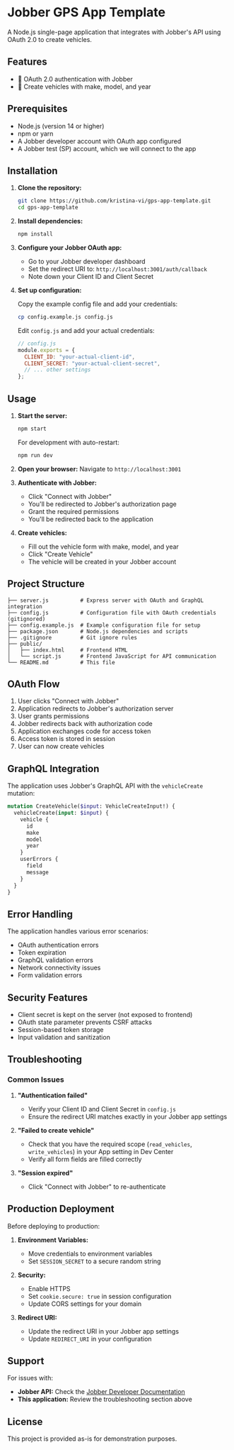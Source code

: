 # Jobber GPS App Template

A Node.js single-page application that integrates with Jobber's API using OAuth 2.0 to create vehicles.

## Features

- 🔐 OAuth 2.0 authentication with Jobber
- 🚗 Create vehicles with make, model, and year

## Prerequisites

- Node.js (version 14 or higher)
- npm or yarn
- A Jobber developer account with OAuth app configured
- A Jobber test (SP) account, which we will connect to the app

## Installation

1. **Clone the repository:**

   ```bash
   git clone https://github.com/kristina-vi/gps-app-template.git
   cd gps-app-template
   ```

2. **Install dependencies:**

   ```bash
   npm install
   ```

3. **Configure your Jobber OAuth app:**

   - Go to your Jobber developer dashboard
   - Set the redirect URI to: `http://localhost:3001/auth/callback`
   - Note down your Client ID and Client Secret

4. **Set up configuration:**

   Copy the example config file and add your credentials:

   ```bash
   cp config.example.js config.js
   ```

   Edit `config.js` and add your actual credentials:

   ```javascript
   // config.js
   module.exports = {
     CLIENT_ID: "your-actual-client-id",
     CLIENT_SECRET: "your-actual-client-secret",
     // ... other settings
   };
   ```

## Usage

1. **Start the server:**

   ```bash
   npm start
   ```

   For development with auto-restart:

   ```bash
   npm run dev
   ```

2. **Open your browser:**
   Navigate to `http://localhost:3001`

3. **Authenticate with Jobber:**

   - Click "Connect with Jobber"
   - You'll be redirected to Jobber's authorization page
   - Grant the required permissions
   - You'll be redirected back to the application

4. **Create vehicles:**
   - Fill out the vehicle form with make, model, and year
   - Click "Create Vehicle"
   - The vehicle will be created in your Jobber account

## Project Structure

```
├── server.js          # Express server with OAuth and GraphQL integration
├── config.js          # Configuration file with OAuth credentials (gitignored)
├── config.example.js  # Example configuration file for setup
├── package.json       # Node.js dependencies and scripts
├── .gitignore         # Git ignore rules
├── public/
│   ├── index.html     # Frontend HTML
│   └── script.js      # Frontend JavaScript for API communication
└── README.md          # This file
```

## OAuth Flow

1. User clicks "Connect with Jobber"
2. Application redirects to Jobber's authorization server
3. User grants permissions
4. Jobber redirects back with authorization code
5. Application exchanges code for access token
6. Access token is stored in session
7. User can now create vehicles

## GraphQL Integration

The application uses Jobber's GraphQL API with the `vehicleCreate` mutation:

```graphql
mutation CreateVehicle($input: VehicleCreateInput!) {
  vehicleCreate(input: $input) {
    vehicle {
      id
      make
      model
      year
    }
    userErrors {
      field
      message
    }
  }
}
```

## Error Handling

The application handles various error scenarios:

- OAuth authentication errors
- Token expiration
- GraphQL validation errors
- Network connectivity issues
- Form validation errors

## Security Features

- Client secret is kept on the server (not exposed to frontend)
- OAuth state parameter prevents CSRF attacks
- Session-based token storage
- Input validation and sanitization

## Troubleshooting

### Common Issues

1. **"Authentication failed"**

   - Verify your Client ID and Client Secret in `config.js`
   - Ensure the redirect URI matches exactly in your Jobber app settings

2. **"Failed to create vehicle"**

   - Check that you have the required scope (`read_vehicles`, `write_vehicles`) in your App setting in Dev Center
   - Verify all form fields are filled correctly

3. **"Session expired"**
   - Click "Connect with Jobber" to re-authenticate

## Production Deployment

Before deploying to production:

1. **Environment Variables:**

   - Move credentials to environment variables
   - Set `SESSION_SECRET` to a secure random string

2. **Security:**

   - Enable HTTPS
   - Set `cookie.secure: true` in session configuration
   - Update CORS settings for your domain

3. **Redirect URI:**
   - Update the redirect URI in your Jobber app settings
   - Update `REDIRECT_URI` in your configuration

## Support

For issues with:

- **Jobber API:** Check the [Jobber Developer Documentation](https://developer.getjobber.com/docs)
- **This application:** Review the troubleshooting section above

## License

This project is provided as-is for demonstration purposes.
